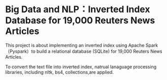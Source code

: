 # Big Data and NLP：Inverted Index Database for 19,000 Reuters News Articles

This project is about implementing an inverted index using Apache Spark（Pyspark）to build a relational database (SQLite) for 19,000 Reuters News Articles.

To convert the text file into inverted index, natrual lanaguage processing libraries, including nltk, bs4, collections,are applied.
